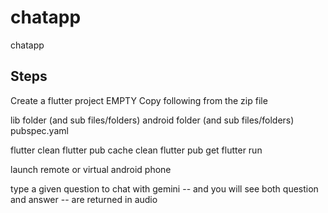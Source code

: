 # chatapp

chatapp

## Steps

Create a flutter project EMPTY
Copy following from the zip file

lib folder (and sub files/folders)
android folder (and sub files/folders)
pubspec.yaml

flutter clean
flutter pub cache clean
flutter pub get
flutter run

launch remote or virtual android phone

type a given question to chat with gemini -- 
and you will see both question and answer -- are returned in audio

